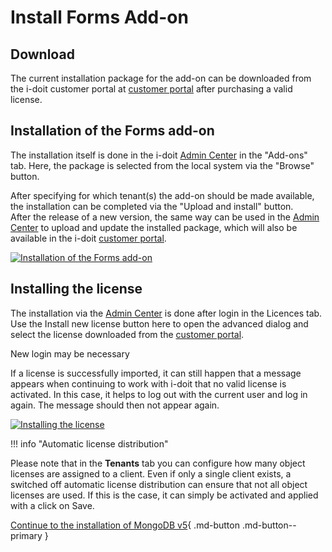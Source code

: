 # Install Forms Add-on

## Download

The current installation package for the add-on can be downloaded from the i-doit customer portal at [customer portal](../../system-administration/customer-portal.md) after purchasing a valid license.

## Installation of the Forms add-on

The installation itself is done in the i-doit [Admin Center](../../system-administration/admin-center.md) in the "Add-ons" tab. Here, the package is selected from the local system via the "Browse" button.

After specifying for which tenant(s) the add-on should be made available, the installation can be completed via the "Upload and install" button.<br>
After the release of a new version, the same way can be used in the [Admin Center](../../system-administration/admin-center.md) to upload and update the installed package, which will also be available in the i-doit [customer portal](../../system-administration/customer-portal.md).

[![Installation of the Forms add-on](../../assets/images/en/i-doit-add-ons/forms/install/1-fi.png)](../../assets/images/en/i-doit-add-ons/forms/install/1-fi.png)

## Installing the license

The installation via the [Admin Center](../../system-administration/admin-center.md) is done after login in the Licences tab. Use the Install new license button here to open the advanced dialog and select the license downloaded from the [customer portal](../../system-administration/customer-portal.md).

New login may be necessary

If a license is successfully imported, it can still happen that a message appears when continuing to work with i-doit that no valid license is activated. In this case, it helps to log out with the current user and log in again. The message should then not appear again.

[![Installing the license](../../assets/images/en/i-doit-add-ons/forms/install/2-fi.png)](../../assets/images/en/i-doit-add-ons/forms/install/2-fi.png)

!!! info "Automatic license distribution"

Please note that in the **Tenants** tab you can configure how many object licenses are assigned to a client. Even if only a single client exists, a switched off automatic license distribution can ensure that not all object licenses are used. If this is the case, it can simply be activated and applied with a click on Save.

[Continue to the installation of MongoDB v5](./install-mongodb.md){ .md-button .md-button--primary }
